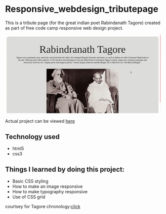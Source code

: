 # Responsive_webdesign_tributepage

This is a tribute page (for the great indian poet Rabindanath Tagore) created as part of free code camp responsive web design project.


![](gif/tagore.gif)


Actual project can be viewed <a href="https://codepen.io/soumyas567/full/MWYBYjj">here</a>


## Technology used

- html5
- css3

## Things I learned by doing this project:

- Basic CSS styling
- How to make an image responsive
- How to make typography responsive
- Use of CSS grid


courtsey for Tagore chronology:[click](http://www.angelfire.com/id/mudasir/tagorechrono.html)

